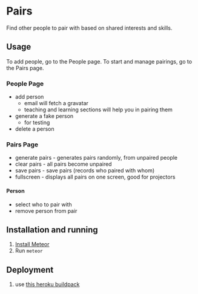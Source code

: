 # Pairs
Find other people to pair with based on shared interests and skills.

## Usage
To add people, go to the People page.
To start and manage pairings, go to the Pairs page.

### People Page
- add person
  - email will fetch a gravatar
  - teaching and learning sections will help you in pairing them
- generate a fake person
  - for testing
- delete a person

### Pairs Page
- generate pairs - generates pairs randomly, from unpaired people
- clear pairs - all pairs become unpaired
- save pairs - save pairs (records who paired with whom)
- fullscreen - displays all pairs on one screen, good for projectors

#### Person
- select who to pair with
- remove person from pair

## Installation and running
1. [Install Meteor](https://www.meteor.com/install)
2. Run `meteor`

## Deployment
1. use [this heroku buildpack](https://github.com/jordansissel/heroku-buildpack-meteor)
